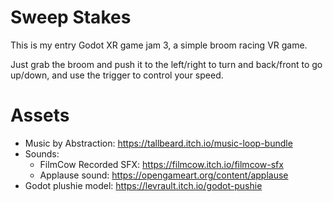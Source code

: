 # Sweep Stakes

This is my entry Godot XR game jam 3, a simple broom racing VR game.

Just grab the broom and push it to the left/right to turn and back/front
to go up/down, and use the trigger to control your speed.

# Assets

* Music by Abstraction: https://tallbeard.itch.io/music-loop-bundle
* Sounds:
  * FilmCow Recorded SFX: https://filmcow.itch.io/filmcow-sfx
  * Applause sound: https://opengameart.org/content/applause
* Godot plushie model: https://levrault.itch.io/godot-pushie
